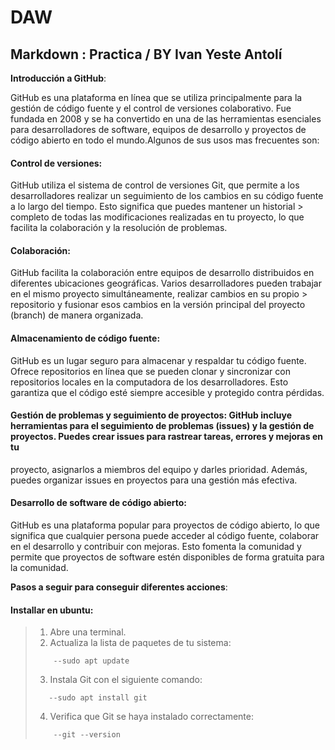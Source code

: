 # **DAW**
## Markdown : Practica / BY Ivan Yeste Antolí

**Introducción a GitHub**:

GitHub es una plataforma en línea que se utiliza principalmente para la gestión de código fuente y el control de versiones colaborativo. Fue fundada en 2008 y se ha convertido en una de las herramientas esenciales para desarrolladores de software, equipos de desarrollo y proyectos de código abierto en todo el mundo.Algunos de sus usos mas frecuentes son:

 #### Control de versiones:
 GitHub utiliza el sistema de control de versiones Git, que permite a los desarrolladores realizar un seguimiento de los cambios en su código fuente a lo largo del tiempo. Esto significa que puedes mantener un historial > completo de todas las modificaciones realizadas en tu proyecto, lo que facilita la colaboración y la resolución de problemas.

 #### Colaboración: 
 GitHub facilita la colaboración entre equipos de desarrollo distribuidos en diferentes ubicaciones geográficas. Varios desarrolladores pueden trabajar en el mismo proyecto simultáneamente, realizar cambios en su propio > repositorio y fusionar esos cambios en la versión principal del proyecto (branch) de manera organizada.

 #### Almacenamiento de código fuente:
 GitHub es un lugar seguro para almacenar y respaldar tu código fuente. Ofrece repositorios en línea que se pueden clonar y sincronizar con repositorios locales en la computadora de los desarrolladores. Esto garantiza
 que el código esté siempre accesible y protegido contra pérdidas.

 #### Gestión de problemas y seguimiento de proyectos: GitHub incluye herramientas para el seguimiento de problemas (issues) y la gestión de proyectos. Puedes crear issues para rastrear tareas, errores y mejoras en tu
 proyecto, asignarlos a miembros del equipo y darles prioridad. Además, puedes organizar issues en proyectos para una gestión más efectiva.

 #### Desarrollo de software de código abierto:
 GitHub es una plataforma popular para proyectos de código abierto, lo que significa que cualquier persona puede acceder al código fuente, colaborar en el desarrollo y contribuir con mejoras. Esto fomenta la comunidad y  permite que proyectos de software estén disponibles de forma gratuita para la comunidad.



**Pasos a seguir para conseguir diferentes acciones**:
 #### Installar en ubuntu:

> 1. Abre una terminal.
> 2. Actualiza la lista de paquetes de tu sistema:
>  ```
>      --sudo apt update
>  ```
> 3. Instala Git con el siguiente comando:
>  ```
>     --sudo apt install git
>
>  ```
> 4. Verifica que Git se haya instalado correctamente:
>  ```
>      --git --version
>
>  ```
